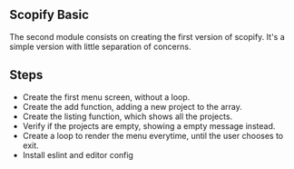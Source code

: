 ## Scopify Basic

The second module consists on creating the first version of scopify. It's a simple version with little separation of concerns.


## Steps

- Create the first menu screen, without a loop.
- Create the add function, adding a new project to the array.
- Create the listing function, which shows all the projects.
- Verify if the projects are empty, showing a empty message instead.
- Create a loop to render the menu everytime, until the user chooses to exit.
- Install eslint and editor config
